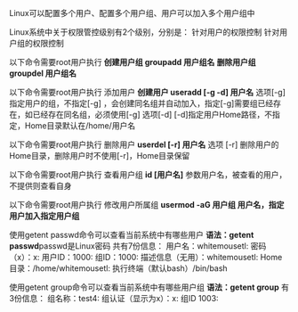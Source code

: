 Linux可以配置多个用户、配置多个用户组、用户可以加入多个用户组中

Linux系统中关于权限管控级别有2个级别，分别是：
针对用户的权限控制
针对用户组的权限控制

以下命令需要root用户执行
**创建用户组 groupadd 用户组名**
**删除用户组 groupdel 用户组名**

以下命令需要root用户执行
添加用户
**创建用户 useradd [-g -d] 用户名**
选项[-g] 指定用户的组，不指定[-g] ，会创建同名组并自动加入，指定[-g]需要组已经存在，如已经存在同名组，必须使用[-g]
选项[-d] [-d]指定用户Home路径，不指定，Home目录默认在/home/用户名

以下命令需要root用户执行
删除用户
**userdel [-r] 用户名**
选项 [-r] 删除用户的Home目录，删除用户时不使用[-r]，Home目录保留

以下命令需要root用户执行
查看用户组
**id [用户名]**
参数用户名，被查看的用户，不提供则查看自身

以下命令需要root用户执行
修改用户所属组
**usermod -aG 用户组 用户名，指定用户加入指定用户组**

使用getent passwd命令可以查看当前系统中有哪些用户
**语法：getent passwd**passwd是Linux密码
共有7份信息：
用户名：whitemousetl:
密码（x）：x:
用户ID：1000:
组ID：1000:
描述信息（无用）：whitemousetl:
Home目录：/home/whitemousetl:
执行终端（默认bash）/bin/bash

使用getent group命令可以查看当前系统中有哪些用户组
**语法：getent group**
有3份信息：
组名称：test4:
组认证（显示为x）：x:
组ID 1003:


